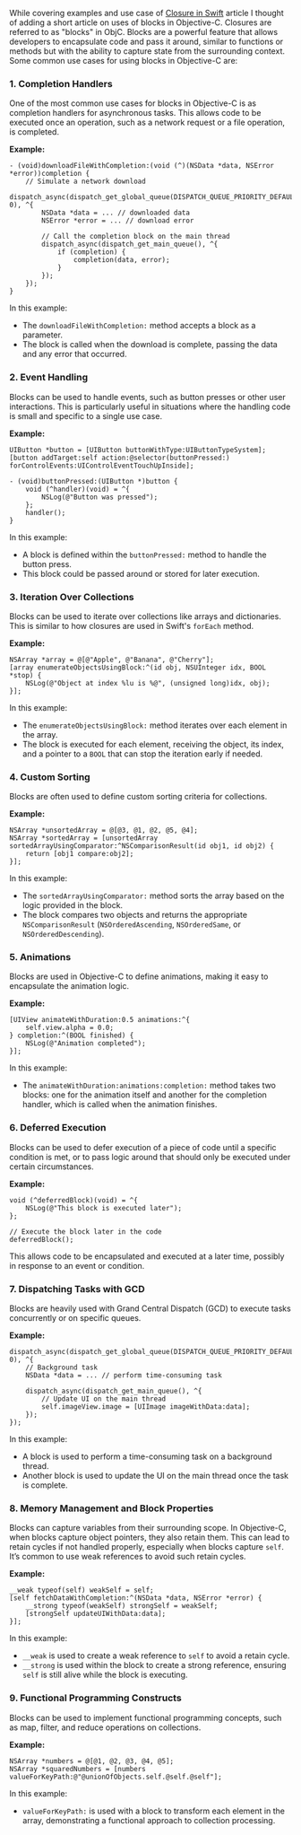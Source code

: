 While covering examples and use case of [Closure in Swift](https://anumittal.in/Closure-in-swift) article I thought of adding a short article on uses of blocks in Objective-C. Closures are referred to as "blocks" in ObjC. Blocks are a powerful feature that allows developers to encapsulate code and pass it around, similar to functions or methods but with the ability to capture state from the surrounding context. Some common use cases for using blocks in Objective-C are:

### 1. **Completion Handlers**

One of the most common use cases for blocks in Objective-C is as completion handlers for asynchronous tasks. This allows code to be executed once an operation, such as a network request or a file operation, is completed.

**Example:**
```objc
- (void)downloadFileWithCompletion:(void (^)(NSData *data, NSError *error))completion {
    // Simulate a network download
    dispatch_async(dispatch_get_global_queue(DISPATCH_QUEUE_PRIORITY_DEFAULT, 0), ^{
        NSData *data = ... // downloaded data
        NSError *error = ... // download error

        // Call the completion block on the main thread
        dispatch_async(dispatch_get_main_queue(), ^{
            if (completion) {
                completion(data, error);
            }
        });
    });
}
```
In this example:
- The `downloadFileWithCompletion:` method accepts a block as a parameter.
- The block is called when the download is complete, passing the data and any error that occurred.

### 2. **Event Handling**

Blocks can be used to handle events, such as button presses or other user interactions. This is particularly useful in situations where the handling code is small and specific to a single use case.

**Example:**
```objc
UIButton *button = [UIButton buttonWithType:UIButtonTypeSystem];
[button addTarget:self action:@selector(buttonPressed:) forControlEvents:UIControlEventTouchUpInside];

- (void)buttonPressed:(UIButton *)button {
    void (^handler)(void) = ^{
        NSLog(@"Button was pressed");
    };
    handler();
}
```

In this example:
- A block is defined within the `buttonPressed:` method to handle the button press.
- This block could be passed around or stored for later execution.

### 3. **Iteration Over Collections**

Blocks can be used to iterate over collections like arrays and dictionaries. This is similar to how closures are used in Swift's `forEach` method.

**Example:**
```objc
NSArray *array = @[@"Apple", @"Banana", @"Cherry"];
[array enumerateObjectsUsingBlock:^(id obj, NSUInteger idx, BOOL *stop) {
    NSLog(@"Object at index %lu is %@", (unsigned long)idx, obj);
}];
```

In this example:
- The `enumerateObjectsUsingBlock:` method iterates over each element in the array.
- The block is executed for each element, receiving the object, its index, and a pointer to a `BOOL` that can stop the iteration early if needed.

### 4. **Custom Sorting**

Blocks are often used to define custom sorting criteria for collections.

**Example:**
```objc
NSArray *unsortedArray = @[@3, @1, @2, @5, @4];
NSArray *sortedArray = [unsortedArray sortedArrayUsingComparator:^NSComparisonResult(id obj1, id obj2) {
    return [obj1 compare:obj2];
}];
```

In this example:
- The `sortedArrayUsingComparator:` method sorts the array based on the logic provided in the block.
- The block compares two objects and returns the appropriate `NSComparisonResult` (`NSOrderedAscending`, `NSOrderedSame`, or `NSOrderedDescending`).

### 5. **Animations**

Blocks are used in Objective-C to define animations, making it easy to encapsulate the animation logic.

**Example:**
```objc
[UIView animateWithDuration:0.5 animations:^{
    self.view.alpha = 0.0;
} completion:^(BOOL finished) {
    NSLog(@"Animation completed");
}];
```

In this example:
- The `animateWithDuration:animations:completion:` method takes two blocks: one for the animation itself and another for the completion handler, which is called when the animation finishes.

### 6. **Deferred Execution**

Blocks can be used to defer execution of a piece of code until a specific condition is met, or to pass logic around that should only be executed under certain circumstances.

**Example:**
```objc
void (^deferredBlock)(void) = ^{
    NSLog(@"This block is executed later");
};

// Execute the block later in the code
deferredBlock();
```

This allows code to be encapsulated and executed at a later time, possibly in response to an event or condition.

### 7. **Dispatching Tasks with GCD**

Blocks are heavily used with Grand Central Dispatch (GCD) to execute tasks concurrently or on specific queues.

**Example:**
```objc
dispatch_async(dispatch_get_global_queue(DISPATCH_QUEUE_PRIORITY_DEFAULT, 0), ^{
    // Background task
    NSData *data = ... // perform time-consuming task

    dispatch_async(dispatch_get_main_queue(), ^{
        // Update UI on the main thread
        self.imageView.image = [UIImage imageWithData:data];
    });
});
```

In this example:
- A block is used to perform a time-consuming task on a background thread.
- Another block is used to update the UI on the main thread once the task is complete.

### 8. **Memory Management and Block Properties**

Blocks can capture variables from their surrounding scope. In Objective-C, when blocks capture object pointers, they also retain them. This can lead to retain cycles if not handled properly, especially when blocks capture `self`. It’s common to use weak references to avoid such retain cycles.

**Example:**
```objc
__weak typeof(self) weakSelf = self;
[self fetchDataWithCompletion:^(NSData *data, NSError *error) {
    __strong typeof(weakSelf) strongSelf = weakSelf;
    [strongSelf updateUIWithData:data];
}];
```

In this example:
- `__weak` is used to create a weak reference to `self` to avoid a retain cycle.
- `__strong` is used within the block to create a strong reference, ensuring `self` is still alive while the block is executing.

### 9. **Functional Programming Constructs**

Blocks can be used to implement functional programming concepts, such as map, filter, and reduce operations on collections.

**Example:**
```objc
NSArray *numbers = @[@1, @2, @3, @4, @5];
NSArray *squaredNumbers = [numbers valueForKeyPath:@"@unionOfObjects.self.@self.@self"];
```

In this example:
- `valueForKeyPath:` is used with a block to transform each element in the array, demonstrating a functional approach to collection processing.
